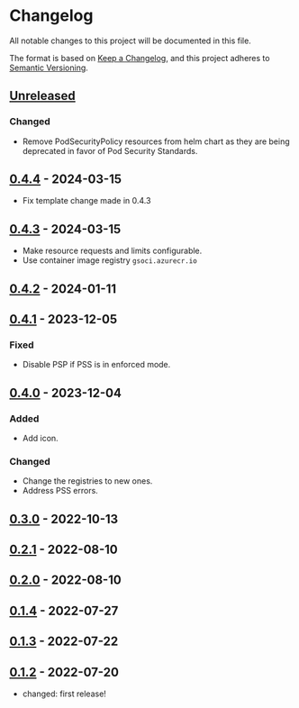 # Changelog

All notable changes to this project will be documented in this file.

The format is based on [Keep a Changelog](https://keepachangelog.com/en/1.0.0/),
and this project adheres to [Semantic Versioning](https://semver.org/spec/v2.0.0.html).

## [Unreleased]

### Changed

- Remove PodSecurityPolicy resources from helm chart as they are being deprecated in favor of Pod Security Standards.

## [0.4.4] - 2024-03-15

- Fix template change made in 0.4.3

## [0.4.3] - 2024-03-15

- Make resource requests and limits configurable.
- Use container image registry `gsoci.azurecr.io`


## [0.4.2] - 2024-01-11

## [0.4.1] - 2023-12-05

### Fixed

- Disable PSP if PSS is in enforced mode.

## [0.4.0] - 2023-12-04

### Added

- Add icon.

### Changed

- Change the registries to new ones.
- Address PSS errors.

## [0.3.0] - 2022-10-13

## [0.2.1] - 2022-08-10

## [0.2.0] - 2022-08-10

## [0.1.4] - 2022-07-27

## [0.1.3] - 2022-07-22

## [0.1.2] - 2022-07-20

- changed: first release!

[Unreleased]: https://github.com/giantswarm/operational-load-exporter/compare/v0.4.4...HEAD
[0.4.4]: https://github.com/giantswarm/operational-load-exporter/compare/v0.4.3...v0.4.4
[0.4.3]: https://github.com/giantswarm/operational-load-exporter/compare/v0.4.2...v0.4.3
[0.4.2]: https://github.com/giantswarm/operational-load-exporter/compare/v0.4.1...v0.4.2
[0.4.1]: https://github.com/giantswarm/operational-load-exporter/compare/v0.4.0...v0.4.1
[0.4.0]: https://github.com/giantswarm/operational-load-exporter/compare/v0.3.0...v0.4.0
[0.3.0]: https://github.com/giantswarm/operational-load-exporter/compare/v0.2.1...v0.3.0
[0.2.1]: https://github.com/giantswarm/operational-load-exporter/compare/v0.2.0...v0.2.1
[0.2.0]: https://github.com/giantswarm/operational-load-exporter/compare/v0.1.4...v0.2.0
[0.1.4]: https://github.com/giantswarm/operational-load-exporter/compare/v0.1.3...v0.1.4
[0.1.3]: https://github.com/giantswarm/operational-load-exporter/compare/v0.1.2...v0.1.3
[0.1.2]: https://github.com/giantswarm/operational-load-exporter/releases/tag/v0.1.2
